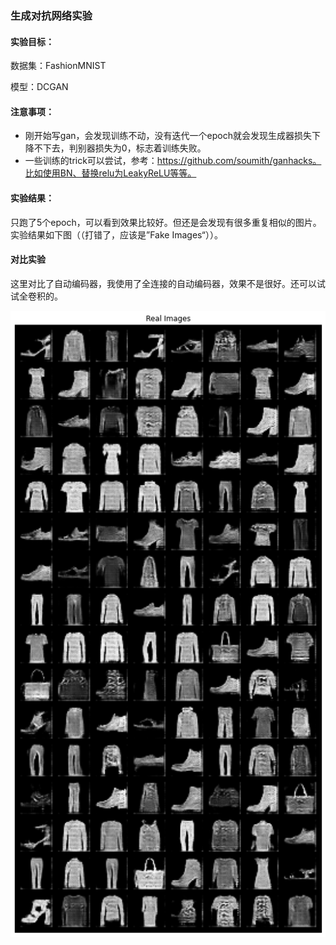 ### 生成对抗网络实验

#### 实验目标：

数据集：FashionMNIST

模型：DCGAN

#### 注意事项：

* 刚开始写gan，会发现训练不动，没有迭代一个epoch就会发现生成器损失下降不下去，判别器损失为0，标志着训练失败。
* 一些训练的trick可以尝试，参考：https://github.com/soumith/ganhacks。比如使用BN、替换relu为LeakyReLU等等。

#### 实验结果：

只跑了5个epoch，可以看到效果比较好。但还是会发现有很多重复相似的图片。实验结果如下图（（打错了，应该是”Fake Images“））。

#### 对比实验

这里对比了自动编码器，我使用了全连接的自动编码器，效果不是很好。还可以试试全卷积的。

![DCGAN实验结果](./dcgan.png)

